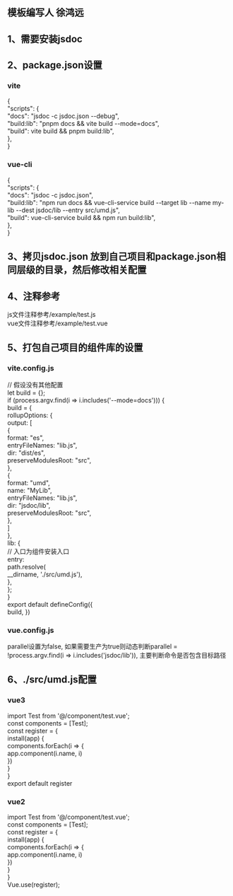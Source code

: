## 模板编写人 徐鸿远

## 1、需要安装jsdoc
## 2、package.json设置
### vite
{  
  "scripts": {  
    "docs": "jsdoc -c jsdoc.json --debug",  
    "build:lib": "pnpm docs && vite build --mode=docs",  
    "build": vite build && pnpm build:lib",  
  },  
}  

### vue-cli
{  
  "scripts": {  
    "docs": "jsdoc -c jsdoc.json",  
    "build:lib": "npm run docs && vue-cli-service build --target lib --name my-lib --dest jsdoc/lib --entry src/umd.js",  
    "build": vue-cli-service build && npm run build:lib",  
  },  
}  

## 3、拷贝jsdoc.json 放到自己项目和package.json相同层级的目录，然后修改相关配置

## 4、注释参考
js文件注释参考/example/test.js  
vue文件注释参考/example/test.vue

## 5、打包自己项目的组件库的设置
### vite.config.js
// 假设没有其他配置  
let build = {};  
if (process.argv.find(i => i.includes('--mode=docs'))) {  
  build = {  
    rollupOptions: {  
      output: [  
        {  
          format: "es",  
          entryFileNames: "lib.js",  
          dir: "dist/es",  
          preserveModulesRoot: "src",  
        },  
        {  
          format: "umd",  
          name: "MyLib",  
          entryFileNames: "lib.js",  
          dir: "jsdoc/lib",  
          preserveModulesRoot: "src",  
        },  
      ]  
    },  
    lib: {  
      // 入口为组件安装入口  
      entry:  
        path.resolve(  
          __dirname, './src/umd.js'),  
    },  
  };  
}  
export default defineConfig({  
  build, 
})  

### vue.config.js  
parallel设置为false, 如果需要生产为true则动态判断parallel = !process.argv.find(i => i.includes('jsdoc/lib')), 主要判断命令是否包含目标路径  

## 6、./src/umd.js配置
### vue3
import Test from '@/component/test.vue';  
const components = [Test];  
const register = {  
  install(app) {  
    components.forEach(i => {  
      app.component(i.name, i)  
    })  
  }  
}  
export default register  

### vue2
import Test from '@/component/test.vue';  
const components = [Test];  
const register = {  
  install(app) {  
    components.forEach(i => {  
      app.component(i.name, i)  
    })  
  }  
}  
Vue.use(register);  
